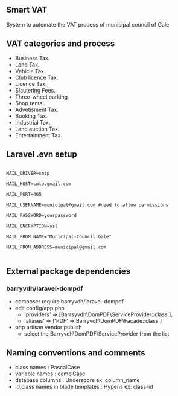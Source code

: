 ## Smart VAT

System to automate the VAT process of municipal council of Gale

## VAT categories and process

-   Business Tax.
-   Land Tax.
-   Vehicle Tax.
-   Club licence Tax.
-   Licence Tax.
-   Slautering Fees.
-   Three-wheel parking.
-   Shop rental.
-   Advetisment Tax.
-   Booking Tax.
-   Industrial Tax.
-   Land auction Tax.
-   Entertainment Tax.

## Laravel .evn setup

<code>
MAIL_DRIVER=smtp<br>
MAIL_HOST=smtp.gmail.com<br>
MAIL_PORT=465<br>
MAIL_USERNAME=municipal@gmail.com #need to allow permissions<br>
MAIL_PASSWORD=yourpassword<br>
MAIL_ENCRYPTION=ssl<br>
MAIL_FROM_NAME="Municipal-Council Gale"<br>
MAIL_FROM_ADDRESS=municipal@gmail.com <br>
</code>

## External package dependencies

### barryvdh/laravel-dompdf

-   composer require barryvdh/laravel-dompdf
-   edit config/app.php
    -   'providers' => [Barrsyvdh\DomPDF\ServiceProvider::class,],
    -   'aliases' => ['PDF' => Barryvdh\DomPDF\Facade::class,]
-   php artisan vendor:publish
    -   select the Barryvdh\DomPDF\ServiceProvider from the list

## Naming conventions and comments

-   class names : PascalCase
-   variable names : camelCase
-   database columns : Underscore ex: column_name
-   id,class names in blade templates : Hypens ex: class-id
